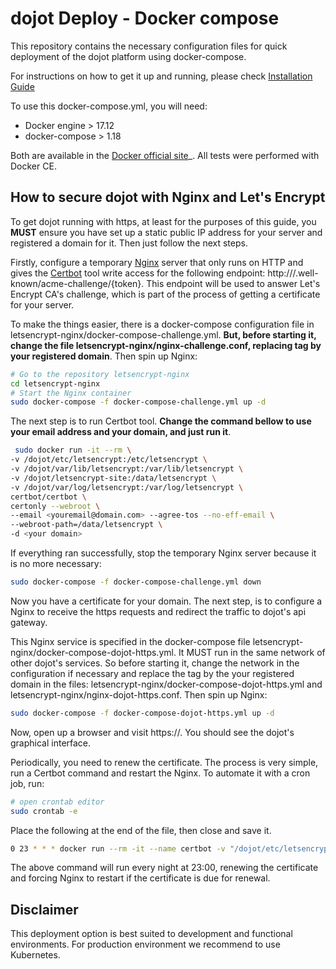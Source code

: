 # dojot Deploy - Docker compose

This repository contains the necessary configuration files
for quick deployment of the dojot platform using docker-compose.

For instructions on how to get it up and running, please check [Installation Guide](https://dojotdocs.readthedocs.io/en/latest/installation-guide.html#docker-compose)

To use this docker-compose.yml, you will need:

- Docker engine > 17.12
- docker-compose > 1.18

Both are available in the [Docker official site](https://docs.docker.com/install/)_. All tests were performed with Docker CE.

## How to secure dojot with Nginx and Let's Encrypt

To get dojot running with https, at least for the purposes of this guide, you **MUST** ensure
you have set up a static public IP address for your server and registered a domain for it. Then
just follow the next steps.

Firstly, configure a temporary [Nginx](https://www.nginx.com/) server that only runs
on HTTP and gives the [Certbot](https://certbot.eff.org/) tool write access for the following
endpoint: http://<your domain>/.well-known/acme-challenge/{token}. This endpoint will be used
to answer Let's Encrypt CA's challenge, which is part of the process of getting a certificate
for your server.

To make the things easier, there is a docker-compose configuration file in
letsencrypt-nginx/docker-compose-challenge.yml. **But, before starting it, change the
file letsencrypt-nginx/nginx-challenge.conf, replacing **<YOUR DOMAIN>** tag by your registered domain**.
Then spin up Nginx:

``` sh
# Go to the repository letsencrypt-nginx
cd letsencrypt-nginx
# Start the Nginx container
sudo docker-compose -f docker-compose-challenge.yml up -d
```

The next step is to run Certbot tool. **Change the command bellow to use your
email address and your domain, and just run it**.

``` sh
 sudo docker run -it --rm \
-v /dojot/etc/letsencrypt:/etc/letsencrypt \
-v /dojot/var/lib/letsencrypt:/var/lib/letsencrypt \
-v /dojot/letsencrypt-site:/data/letsencrypt \
-v /dojot/var/log/letsencrypt:/var/log/letsencrypt \
certbot/certbot \
certonly --webroot \
--email <youremail@domain.com> --agree-tos --no-eff-email \
--webroot-path=/data/letsencrypt \
-d <your domain>
```

If everything ran successfully, stop the temporary Nginx server because it is no more necessary:

``` sh
sudo docker-compose -f docker-compose-challenge.yml down
```

Now you have a certificate for your domain. The next step, is to configure a
Nginx to receive the https requests and redirect the traffic to dojot's api gateway.

This Nginx service is specified in the docker-compose file
letsencrypt-nginx/docker-compose-dojot-https.yml. It MUST run in the same network of
other dojot's services. So before starting it, change the network in the configuration
if necessary and replace the tag **<YOUR DOMAIN>** by the your registered domain
in the files: letsencrypt-nginx/docker-compose-dojot-https.yml and letsencrypt-nginx/nginx-dojot-https.conf.
Then spin up Nginx:

``` sh
sudo docker-compose -f docker-compose-dojot-https.yml up -d
```

Now, open up a browser and visit https://<YOUR DOMAIN>. You should see the dojot's graphical interface.

Periodically, you need to renew the certificate. The process is very simple, run a Certbot command
and restart the Nginx. To automate it with a cron job, run:

``` sh
# open crontab editor
sudo crontab -e
```

Place the following at the end of the file, then close and save it.

``` sh
0 23 * * * docker run --rm -it --name certbot -v "/dojot/etc/letsencrypt:/etc/letsencrypt" -v "/dojot/var/lib/letsencrypt:/var/lib/letsencrypt" -v "/dojot/data/letsencrypt:/data/letsencrypt" -v "/dojot/var/log/letsencrypt:/var/log/letsencrypt" certbot/certbot renew --webroot -w /data/letsencrypt --quiet && docker kill --signal=HUP https-nginx
```

The above command will run every night at 23:00, renewing the certificate and forcing Nginx to restart
if the certificate is due for renewal.

## Disclaimer

This deployment option is best suited to development and functional environments.
For production environment we recommend to use Kubernetes.
